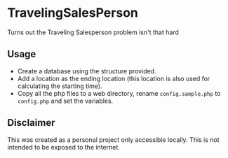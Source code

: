 # TravelingSalesPerson
Turns out the Traveling Salesperson problem isn't that hard

## Usage
- Create a database using the structure provided.
- Add a location as the ending location (this location is also used for calculating the starting time).
- Copy all the php files to a web directory, rename `config.sample.php` to `config.php` and set the variables.

## Disclaimer
This was created as a personal project only accessible locally. This is not intended to be exposed to the internet.
